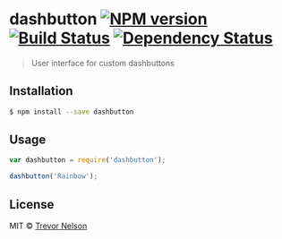 # dashbutton [![NPM version][npm-image]][npm-url] [![Build Status][travis-image]][travis-url] [![Dependency Status][daviddm-image]][daviddm-url]
> User interface for custom dashbuttons

## Installation

```sh
$ npm install --save dashbutton
```

## Usage

```js
var dashbutton = require('dashbutton');

dashbutton('Rainbow');
```
## License

MIT © [Trevor Nelson]()


[npm-image]: https://badge.fury.io/js/dashbutton.svg
[npm-url]: https://npmjs.org/package/dashbutton
[travis-image]: https://travis-ci.org/trevornelson/dashbutton.svg?branch=master
[travis-url]: https://travis-ci.org/trevornelson/dashbutton
[daviddm-image]: https://david-dm.org/trevornelson/dashbutton.svg?theme=shields.io
[daviddm-url]: https://david-dm.org/trevornelson/dashbutton
